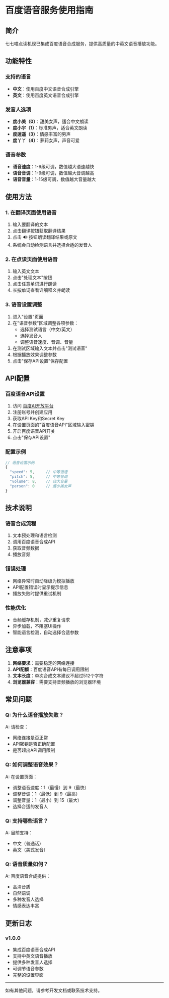 # 百度语音服务使用指南

## 简介

七七喵点读机现已集成百度语音合成服务，提供高质量的中英文语音播放功能。

## 功能特性

### 支持的语言
- **中文**：使用百度中文语音合成引擎
- **英文**：使用百度英文语音合成引擎

### 发音人选项
- **度小美（0）**：甜美女声，适合中文朗读
- **度小宇（1）**：标准男声，适合英文朗读
- **度逍遥（3）**：情感丰富的男声
- **度丫丫（4）**：萝莉女声，声音可爱

### 语音参数
- **语音速度**：1-9级可调，数值越大语速越快
- **语音音调**：1-9级可调，数值越大音调越高
- **语音音量**：1-15级可调，数值越大音量越大

## 使用方法

### 1. 在翻译页面使用语音
1. 输入要翻译的文本
2. 点击翻译按钮获取翻译结果
3. 点击 🔊 按钮朗读翻译结果或原文
4. 系统会自动检测语言并选择合适的发音人

### 2. 在点读页面使用语音
1. 输入英文文本
2. 点击"处理文本"按钮
3. 点击任意单词进行朗读
4. 长按单词查看详细释义并朗读

### 3. 语音设置调整
1. 进入"设置"页面
2. 在"语音参数"区域调整各项参数：
   - 选择测试语言（中文/英文）
   - 选择发音人
   - 调整语音速度、音调、音量
3. 在测试区域输入文本并点击"测试语音"
4. 根据播放效果调整参数
5. 点击"保存API设置"保存配置

## API配置

### 百度语音API设置
1. 访问 [百度AI开放平台](https://ai.baidu.com/)
2. 注册账号并创建应用
3. 获取API Key和Secret Key
4. 在设置页面的"百度语音API"区域输入密钥
5. 开启百度语音API开关
6. 点击"保存API设置"

### 配置示例
```javascript
// 语音设置示例
{
  "speed": 5,     // 中等语速
  "pitch": 5,     // 中等音调
  "volume": 8,    // 较大音量
  "person": 0     // 度小美女声
}
```

## 技术说明

### 语音合成流程
1. 文本预处理和语言检测
2. 调用百度语音合成API
3. 获取音频数据
4. 播放音频

### 错误处理
- 网络异常时自动降级为模拟播放
- API配置错误时显示提示信息
- 播放失败时提供重试机制

### 性能优化
- 音频缓存机制，减少重复请求
- 异步加载，不阻塞UI操作
- 智能语言检测，自动选择合适参数

## 注意事项

1. **网络要求**：需要稳定的网络连接
2. **API配额**：百度语音API有每日调用限制
3. **文本长度**：单次合成文本建议不超过512个字符
4. **浏览器兼容**：需要支持音频播放的浏览器环境

## 常见问题

### Q: 为什么语音播放失败？
A: 请检查：
- 网络连接是否正常
- API密钥是否正确配置
- 是否超出API调用限制

### Q: 如何调整语音效果？
A: 在设置页面：
- 调整语音速度：1（最慢）到 9（最快）
- 调整音调：1（最低）到 9（最高）
- 调整音量：1（最小）到 15（最大）
- 选择合适的发音人

### Q: 支持哪些语言？
A: 目前支持：
- 中文（普通话）
- 英文（美式发音）

### Q: 语音质量如何？
A: 百度语音合成提供：
- 高清音质
- 自然语调
- 多种发音人选择
- 情感表达丰富

## 更新日志

### v1.0.0
- 集成百度语音合成API
- 支持中英文语音播放
- 提供多种发音人选择
- 可调节语音参数
- 完整的设置界面

---

如有其他问题，请参考开发文档或联系技术支持。
